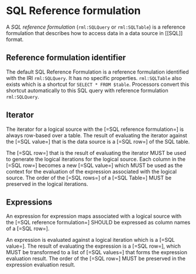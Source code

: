 # SQL Reference formulation

A <dfn>SQL reference formulation</dfn> (`rml:SQLQuery` or `rml:SQLTable`) is a <a data-cite="RML-Core#dfn-reference-formulation">reference formulation</a> that describes how to access data in a <a data-cite="RML-Core#dfn-data-source">data source</a> in [[SQL]] format.

## Reference formulation identifier

The default SQL Reference Formulation is a <a data-cite="RML-Core#dfn-reference-formulation">reference formulation</a> identified with the IRI `rml:SQLQuery`. It has no specific properties.
`rml:SQLTable` also exists which is a shortcut for `SELECT * FROM $table`. Processors convert this shortcut automatically to this SQL query with reference formulation `rml:SQLQuery`.

## Iterator

The <a data-cite="RML-Core#dfn-iterator">iterator</a> for a <a data-cite="RML-Core#dfn-logical-source">logical source</a> with the [=SQL reference formulation=] is always row-based over a table.
The result of evaluating the <a data-cite="RML-Core#dfn-iterator">iterator</a> against the [=SQL value=] that is the <a data-cite="RML-Core#dfn-data-source">data source</a> is a [=SQL row=] of the SQL table.

The [=SQL row=] that is the result of evaluating the <a data-cite="RML-Core#dfn-iterator">iterator</a> MUST be used to generate the <a data-cite="RML-Core#dfn-logical-iteration">logical iterations</a> for the <a data-cite="RML-Core#dfn-logical-source">logical source</a>. Each column in the [=SQL row=] becomes a new [=SQL value=] which MUST be used as the context for the evaluation of the <a data-cite="RML-Core#dfn-expression">expression</a> associated with the <a data-cite="RML-Core#dfn-logical-source">logical source</a>. The order of the [=SQL rows=] of a [=SQL Table=] MUST be preserved in the logical iterations.

## Expressions

An <a data-cite="RML-Core#dfn-expression">expression</a> for <a data-cite="RML-Core#dfn-expression-map">expression maps</a> associated with a <a data-cite="RML-Core#dfn-logical-source">logical source</a> with the [=SQL reference formulation=] SHOULD be expressed as column names of a [=SQL row=].

An <a data-cite="RML-Core#dfn-expression">expression</a> is evaluated against a <a data-cite="RML-Core#dfn-logical-iteration">logical iteration</a> which is a [=SQL value=].
The result of evaluating the <a data-cite="RML-Core#dfn-expression">expression</a> is a [=SQL row=], which MUST be transformed to a list of [=SQL values=] that forms the <a data-cite="RML-Core#dfn-expression-evaluation-result">expression evaluation result</a>. The order of the [=SQL row=] MUST be preserved in the <a data-cite="RML-Core#dfn-expression-evaluation-result">expression evaluation result</a>.
